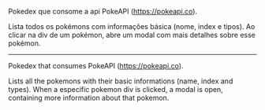 Pokedex que consome a api PokeAPI (https://pokeapi.co).

Lista todos os pokémons com informações básica (nome, index e tipos). Ao clicar na div de um pokémon, abre um modal com mais detalhes sobre esse pokémon.

--------------

Pokedex that consumes PokeAPI (https://pokeapi.co).

Lists all the pokemons with their basic informations (name, index and types). When a especific pokemon div is clicked, a modal is open, containing more information about that pokemon.
